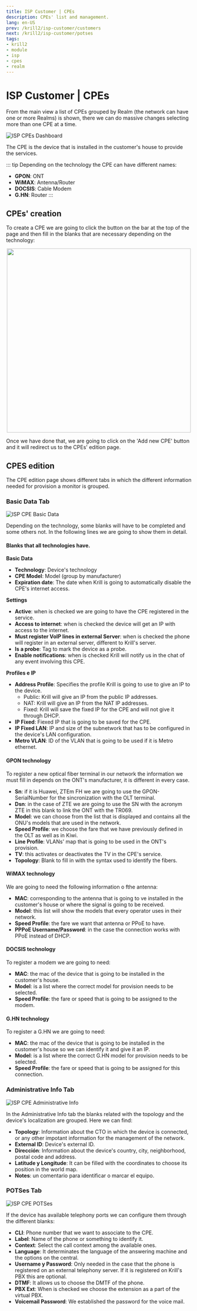 ```yaml
---
title: ISP Customer | CPEs
description: CPEs' list and management.
lang: en-US
prev: /krill2/isp-customer/customers
next: /krill2/isp-customer/potses
tags:
- krill2
- module
- isp
- cpes
- realm
---
```

# ISP Customer | CPEs

From the main view a list of CPEs grouped by Realm (the network can have one or more Realms) is shown, there we can do massive changes selecting more than one CPE at a time.

![ISP CPEs Dashboard](@images/krill2/isp-customer/0201.png)

The CPE is the device that is installed in the customer's house to provide the services.

::: tip
Depending on the technology the CPE can have different names: 

- **GPON**: ONT
- **WiMAX**: Antenna/Router
- **DOCSIS**: Cable Modem
- **G.HN**: Router
:::

## CPEs' creation

To create a CPE we are going to click the button on the bar at the top of the page and then fill in the blanks that are necessary depending on the technology:


<p align="center"><img src="@images/krill2/isp-customer/0205.png" max-width=30% width=500;></p>

Once we have done that, we are going to click on the 'Add new CPE' button and it will redirect us to the CPEs' edition page.

## CPES edition

The CPE edition page shows different tabs in which the different information needed for provision a monitor is grouped.

### Basic Data Tab

![ISP CPE Basic Data](@images/krill2/isp-customer/0202.png)

Depending on the technology, some blanks will have to be completed and some others not. In the following lines we are going to show them in detail.

#### Blanks that all technologies have.

**Basic Data**

- **Technology**: Device's technology
- **CPE Model**: Model (group by manufacturer)
- **Expiration date**: The date when Krill is going to automatically disable the CPE's internet access.

**Settings**

- **Active**: when is checked we are going to have the CPE registered in the service.
- **Access to internet**: when is checked the device will get an IP with access to the internet.
- **Must register VoIP lines in external Server**: when is checked the phone will register in an external server, different to Krill's server.
- **Is a probe**: Tag to mark the device as a probe.
- **Enable notifications**: when is checked Krill will notify us in the chat of any event involving this CPE.

**Profiles e IP**

- **Address Profile**: Specifies the profile Krill is going to use to give an IP to the device.
    * Public: Krill will give an IP from the public IP addresses.
    * NAT: Krill will give an IP from the NAT IP addresses.
    * Fixed: Krill will save the fixed IP for the CPE and will not give it through DHCP.
- **IP Fixed**: Fiexed IP that is going to be saved for the CPE.
- **IP Fixed LAN**: IP and size of the subnetwork that has to be configured in the device's LAN configuration.
- **Metro VLAN**: ID of the VLAN that is going to be used if it is Metro ethernet.

#### GPON technology

To register a new optical fiber terminal in our network the information we must fill in depends on the ONT's manufacturer, it is different in every case.

- **Sn**: if it is Huawei, ZTEm FH we are going to use the GPON-SerialNumber for the sincronization with the OLT terminal.
- **Dsn**: in the case of ZTE we are going to use the SN with the acronym ZTE in this blank to link the ONT with the TR069.
- **Model**: we can choose from the list that is displayed and contains all the ONU's models that are used in the network.
- **Speed Profile**: we choose the fare that we have previously defined in the OLT as well as in Kiwi.
- **Line Profile**: VLANs' map that is going to be used in the ONT's provision.
- **TV**: this activates or deactivates the TV in the CPE's service. 
- **Topology**: Blank to fill in with the syntax used to identify the fibers.


#### WiMAX technology

We are going to need the following information o fthe antenna:

- **MAC**: corresponding to the antenna that is going to ve installed in the customer's house or where the signal is going to be received.
- **Model**: this list will show the models that every operator uses in their network.
- **Speed Profile**: the fare we want that antenna or PPoE to have.
- **PPPoE Username/Password**: in the case the connection works with PPoE instead of DHCP.

#### DOCSIS technology

To register a modem we are going to need:

- **MAC**: the mac of the device that is going to be installed in the customer's house.
- **Model**: is a list where the correct model for provision needs to be selected.
- **Speed Profile**: the fare or speed that is going to be assigned to the modem.

#### G.HN technology

To register a G.HN we are going to need:

- **MAC**: the mac of the device that is going to be installed in the customer's house so we can identify it and give it an IP. 
- **Model**: is a list where the correct G.HN model for provision needs to be selected.
- **Speed Profile**: the fare or speed that is going to be assigned for this connection.

### Administrative Info Tab

![ISP CPE Administrative Info](@images/krill2/isp-customer/0203.png)

In the Administrative Info tab the blanks related with the topology and the device's localization are grouped. Here we can find:

- **Topology**: Information about the CTO in which the device is connected, or any other impotant information for the management of the network. 
- **External ID**: Device's external ID.
- **Dirección**: Information about the device's country, city, neighborhood, postal code and address. 
- **Latitude y Longitude**: It can be filled with the coordinates to choose its position in the world map.
- **Notes**: un comentario para identificar o marcar el equipo.

### POTSes Tab

![ISP CPE POTSes](@images/krill2/isp-customer/0204.png)

If the device has available telephony ports we can configure them through the different blanks:

- **CLI**: Phone number that we want to associate to the CPE.
- **Label**: Name of the phone or something to identify it.
- **Context**: Select the call context among the available ones. 
- **Language**: It determinates the language of the answering machine and the options on the central.
- **Username y Password**: Only needed in the case that the phone is registered on an external telephony server.  If it is registered on Krill's PBX this are optional.
- **DTMF**: It allows us to choose the DMTF of the phone.
- **PBX Ext**: When is checked we choose the extension as a part of the virtual PBX.
- **Voicemail Password**: We established the password for the voice mail.
